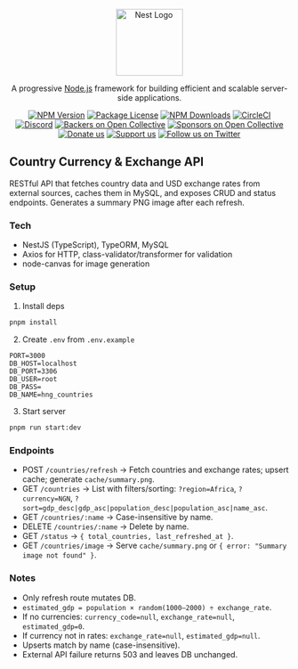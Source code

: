 <p align="center">
  <a href="http://nestjs.com/" target="blank"><img src="https://nestjs.com/img/logo-small.svg" width="120" alt="Nest Logo" /></a>
</p>

[circleci-image]: https://img.shields.io/circleci/build/github/nestjs/nest/master?token=abc123def456
[circleci-url]: https://circleci.com/gh/nestjs/nest

  <p align="center">A progressive <a href="http://nodejs.org" target="_blank">Node.js</a> framework for building efficient and scalable server-side applications.</p>
    <p align="center">
<a href="https://www.npmjs.com/~nestjscore" target="_blank"><img src="https://img.shields.io/npm/v/@nestjs/core.svg" alt="NPM Version" /></a>
<a href="https://www.npmjs.com/~nestjscore" target="_blank"><img src="https://img.shields.io/npm/l/@nestjs/core.svg" alt="Package License" /></a>
<a href="https://www.npmjs.com/~nestjscore" target="_blank"><img src="https://img.shields.io/npm/dm/@nestjs/common.svg" alt="NPM Downloads" /></a>
<a href="https://circleci.com/gh/nestjs/nest" target="_blank"><img src="https://img.shields.io/circleci/build/github/nestjs/nest/master" alt="CircleCI" /></a>
<a href="https://discord.gg/G7Qnnhy" target="_blank"><img src="https://img.shields.io/badge/discord-online-brightgreen.svg" alt="Discord"/></a>
<a href="https://opencollective.com/nest#backer" target="_blank"><img src="https://opencollective.com/nest/backers/badge.svg" alt="Backers on Open Collective" /></a>
<a href="https://opencollective.com/nest#sponsor" target="_blank"><img src="https://opencollective.com/nest/sponsors/badge.svg" alt="Sponsors on Open Collective" /></a>
  <a href="https://paypal.me/kamilmysliwiec" target="_blank"><img src="https://img.shields.io/badge/Donate-PayPal-ff3f59.svg" alt="Donate us"/></a>
    <a href="https://opencollective.com/nest#sponsor"  target="_blank"><img src="https://img.shields.io/badge/Support%20us-Open%20Collective-41B883.svg" alt="Support us"></a>
  <a href="https://twitter.com/nestframework" target="_blank"><img src="https://img.shields.io/twitter/follow/nestframework.svg?style=social&label=Follow" alt="Follow us on Twitter"></a>
</p>
  <!--[![Backers on Open Collective](https://opencollective.com/nest/backers/badge.svg)](https://opencollective.com/nest#backer)
  [![Sponsors on Open Collective](https://opencollective.com/nest/sponsors/badge.svg)](https://opencollective.com/nest#sponsor)-->

## Country Currency & Exchange API

RESTful API that fetches country data and USD exchange rates from external sources, caches them in MySQL, and exposes CRUD and status endpoints. Generates a summary PNG image after each refresh.

### Tech
- NestJS (TypeScript), TypeORM, MySQL
- Axios for HTTP, class-validator/transformer for validation
- node-canvas for image generation

### Setup
1) Install deps
```bash
pnpm install
```

2) Create `.env` from `.env.example`
```
PORT=3000
DB_HOST=localhost
DB_PORT=3306
DB_USER=root
DB_PASS=
DB_NAME=hng_countries
```

3) Start server
```bash
pnpm run start:dev
```

### Endpoints
- POST `/countries/refresh` → Fetch countries and exchange rates; upsert cache; generate `cache/summary.png`.
- GET `/countries` → List with filters/sorting: `?region=Africa`, `?currency=NGN`, `?sort=gdp_desc|gdp_asc|population_desc|population_asc|name_asc`.
- GET `/countries/:name` → Case-insensitive by name.
- DELETE `/countries/:name` → Delete by name.
- GET `/status` → `{ total_countries, last_refreshed_at }`.
- GET `/countries/image` → Serve `cache/summary.png` or `{ error: "Summary image not found" }`.

### Notes
- Only refresh route mutates DB.
- `estimated_gdp = population × random(1000–2000) ÷ exchange_rate`.
- If no currencies: `currency_code=null`, `exchange_rate=null`, `estimated_gdp=0`.
- If currency not in rates: `exchange_rate=null`, `estimated_gdp=null`.
- Upserts match by name (case-insensitive).
- External API failure returns 503 and leaves DB unchanged.
